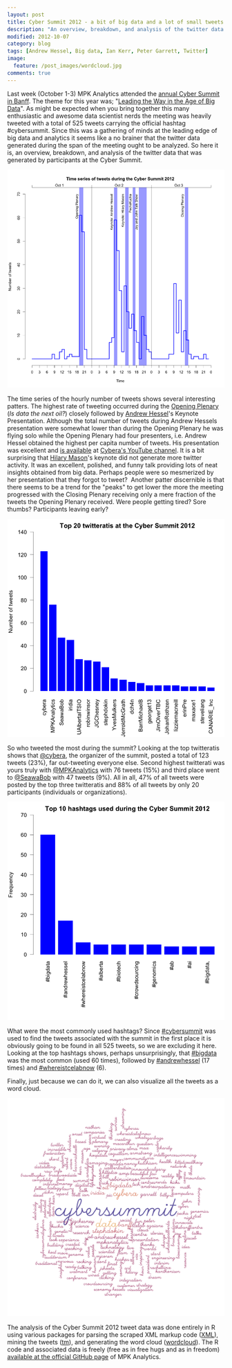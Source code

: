 ```yaml
---
layout: post
title: Cyber Summit 2012 - a bit of big data and a lot of small tweets
description: "An overview, breakdown, and analysis of the twitter data that was generated by participants at the Cyber Summit."
modified: 2012-10-07
category: blog
tags: [Andrew Hessel, Big data, Ian Kerr, Peter Garrett, Twitter]
image:
  feature: /post_images/wordcloud.jpg
comments: true  
---
```

<p>Last week (October 1-3) MPK Analytics attended the <a href="http://www.cybera.ca/summit2012">annual Cyber Summit in Banff</a>. The theme for this year was; "<a href="http://www.cybera.ca/summit2012/about">Leading the Way in the Age of Big Data</a>". As might be expected when you bring together this many enthusiastic and awesome data scientist nerds the meeting was heavily tweeted with a total of 525 tweets carrying the official hashtag #cybersummit. Since this was a gathering of minds at the leading edge of big data and analytics it seems like a no brainer that the twitter data generated during the span of the meeting ought to be analyzed. So here it is, an overview, breakdown, and analysis of the twitter data that was generated by participants at the Cyber Summit.</p>

<p>
<a href="/img/post_images/time_series.png"><img src="/img/post_images/time_series.png"></a>
</p>

<p>The time series of the hourly number of tweets shows several interesting patters. The highest rate of tweeting occurred during the <a href="http://www.cybera.ca/summit2012/schedule/opening-plenary">Opening Plenary</a> (<em>Is data the next oil?</em>) closely followed by <a href="http://andrewhessel.com">Andrew Hessel</a>'s Keynote Presentation. Although the total number of tweets during Andrew Hessels presentation were somewhat lower than during the Opening Plenary he was flying solo while the Opening Plenary had four presenters, i.e. Andrew Hessel obtained the highest per capita number of tweets. His presentation was excellent and <a href="http://www.youtube.com/watch?v=DEKn9VbhuQM&amp;list=UULZiDw8xHc-QzB0XEf2knYw&amp;index=2&amp;feature=plcp">is available</a> at <a href="http://www.youtube.com/user/CyberaInc">Cybera's YouTube channel</a>. It is a bit surprising that <a href="http://www.hilarymason.com">Hilary Mason</a>'s keynote did not generate more twitter activity. It was an excellent, polished, and funny talk providing lots of neat insights obtained from big data. Perhaps people were so mesmerized by her presentation that they forgot to tweet?  Another patter discernible is that there seems to be a trend for the "peaks" to get lower the more the meeting progressed with the Closing Plenary receiving only a mere fraction of the tweets the Opening Plenary received. Were people getting tired? Sore thumbs? Participants leaving early?</p>

<p>
<a href="/img/post_images/twitteratis.png"><img src="/img/post_images/twitteratis.png"></a>
</p>

<p>So who tweeted the most during the summit? Looking at the top twitteratis shows that <a href="https://twitter.com/cybera">@cybera</a>, the organizer of the summit, posted a total of 123 tweets (23%), far out-tweeting everyone else. Second highest twitterati was yours truly with <a href="https://twitter.com/MPKAnalytics">@MPKAnalytics</a> with 76 tweets (15%) and third place went to <a href="https://twitter.com/SeawaBob">@SeawaBob</a> with 47 tweets (9%). All in all, 47% of all tweets were posted by the top three twitteratis and 88% of all tweets by only 20 participants (individuals or organizations).</p>

<p>
<a href="/img/post_images/hashtags2.png"><img src="/img/post_images/hashtags2.png"></a>
</p>

<p>What were the most commonly used hashtags? Since <a href="https://twitter.com/i/#!/search/?q=%23cybersummit&amp;src=typd">#cybersummit</a> was used to find the tweets associated with the summit in the first place it is obviously going to be found in all 525 tweets, so we are excluding it here. Looking at the top hashtags shows, perhaps unsurprisingly, that <a href="https://twitter.com/i/#!/search/%23bigdata">#bigdata</a> was the most common (used 60 times), followed by <a href="https://twitter.com/i/#!/search/?q=%23andrewhessel&amp;src=typd">#andrewhessel</a> (17 times) and <a href="https://twitter.com/i/#!/search/%23whereistcelabnow">#whereistcelabnow</a> (6).</p>

<p>Finally, just because we can do it, we can also visualize all the tweets as a word cloud.</p>

<p>
<a href="/img/post_images/wordcloud.png"><img src="/img/post_images/wordcloud.png"></a>
</p>

<p>The analysis of the Cyber Summit 2012 tweet data was done entirely in R using various packages for parsing the scraped XML markup code (<a href="http://cran.r-project.org/web/packages/XML/index.html">XML</a>), mining the tweets (<a href="http://cran.r-project.org/web/packages/tm/index.html">tm</a>), and generating the word cloud (<a href="http://cran.r-project.org/web/packages/wordcloud/index.html">wordcloud</a>). The R code and associated data is freely (free as in free hugs and as in freedom) <a href="https://github.com/mariopineda/cybersummit-2012-twitter-analysis">available at the official GitHub page</a> of MPK Analytics.</p>